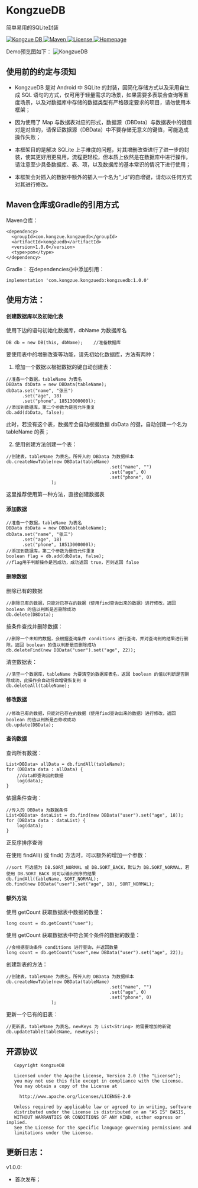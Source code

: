 # KongzueDB
简单易用的SQLite封装

<a href="https://github.com/kongzue/DB/">
<img src="https://img.shields.io/badge/Kongzue%20DB-1.0.0-green.svg" alt="Kongzue DB">
</a>
<a href="https://bintray.com/myzchh/maven/KongzueDB/1.0.0/link">
<img src="https://img.shields.io/badge/Maven-1.0.0-blue.svg" alt="Maven">
</a>
<a href="http://www.apache.org/licenses/LICENSE-2.0">
<img src="https://img.shields.io/badge/License-Apache%202.0-red.svg" alt="License">
</a>
<a href="http://www.kongzue.com">
<img src="https://img.shields.io/badge/Homepage-Kongzue.com-brightgreen.svg" alt="Homepage">
</a>

Demo预览图如下：
![KongzueDB](https://github.com/kongzue/Res/raw/master/app/src/main/res/mipmap-xxxhdpi/db.jpg)

## 使用前的约定与须知
- KongzueDB 是对 Android 中 SQLite 的封装，因简化存储方式以及采用自生成 SQL 语句的方式，仅可用于轻量需求的场景，如果需要多表联合查询等重度场景，以及对数据库中存储的数据类型有严格限定要求的项目，请勿使用本框架；

- 因为使用了 Map 与数据表对应的形式，数据源（DBData）与数据表中的键值对是对应的，请保证数据源（DBData）中不要存储无意义的键值，可能造成操作失败；

- 本框架目的是解决 SQLite 上手难度的问题，对其增删改查进行了进一步的封装，使其更好用更易用，流程更轻松，但本质上依然是在数据库中进行操作，请注意至少具备数据库、表、项，以及数据库的基本常识的情况下进行使用；

- 本框架会对插入的数据中额外的插入一个名为“_id”的自增键，请勿以任何方式对其进行修改。

## Maven仓库或Gradle的引用方式
Maven仓库：
```
<dependency>
  <groupId>com.kongzue.kongzuedb</groupId>
  <artifactId>kongzuedb</artifactId>
  <version>1.0.0</version>
  <type>pom</type>
</dependency>
```
Gradle：
在dependencies{}中添加引用：
```
implementation 'com.kongzue.kongzuedb:kongzuedb:1.0.0'
```

## 使用方法：

#### 创建数据库以及初始化表

使用下边的语句初始化数据库，dbName 为数据库名
```
DB db = new DB(this, dbName);    //准备数据库
```

要使用表中的增删改查等功能，请先初始化数据库，方法有两种：

1) 增加一个数据以根据数据的键自动创建表：
```
//准备一个数据，tableName 为表名
DBData dbData = new DBData(tableName);
dbData.set("name", "张三")
      .set("age", 18)
      .set("phone", 18513000000l);
//添加到数据库，第二个参数为是否允许重复
db.add(dbData, false);
```
此时，若没有这个表，数据库会自动根据数据 dbData 的键，自动创建一个名为 tableName 的表；

2) 使用创建方法创建一个表：
```
//创建表，tableName 为表名，所传入的 DBData 为数据样本
db.createNewTable(new DBData(tableName)
                                       .set("name", "")
                                       .set("age", 0)
                                       .set("phone", 0)
                 );
```

这里推荐使用第一种方法，直接创建数据表

#### 添加数据
```
//准备一个数据，tableName 为表名
DBData dbData = new DBData(tableName);
dbData.set("name", "张三")
      .set("age", 18)
      .set("phone", 18513000000l);
//添加到数据库，第二个参数为是否允许重复
boolean flag = db.add(dbData, false);
//flag用于判断操作是否成功，成功返回 true，否则返回 false
```

#### 删除数据
删除已有的数据
```
//删除已有的数据，只能对已存在的数据（使用find查询出来的数据）进行修改，返回 boolean 的值以判断是否删除成功
db.delete(DBData);
```

按条件查找并删除数据：
```
//删除一个未知的数据，会根据查询条件 conditions 进行查询，并对查询到的结果进行删除，返回 boolean 的值以判断是否删除成功
db.deleteFind(new DBData("user").set("age", 22));
```

清空数据表：
```
//清空一个数据库，tableName 为要清空的数据库表名，返回 boolean 的值以判断是否删除成功，此操作会自动将自增键恢复到 0
db.deleteAll(tableName);
```

#### 修改数据
```
//修改已有的数据，只能对已存在的数据（使用find查询出来的数据）进行修改，返回 boolean 的值以判断是否修改成功
db.update(DBData);
```

#### 查询数据
查询所有数据：
```
List<DBData> allData = db.findAll(tableName);
for (DBData data : allData) {
    //data即查询出的数据
    log(data);
}
```

依据条件查询：
```
//传入的 DBData 为数据条件
List<DBData> dataList = db.find(new DBData("user").set("age", 18));
for (DBData data : dataList) {
    log(data);
}
```

正反序排序查询

在使用 findAll() 或 find() 方法时，可以额外的增加一个参数：
```
//sort 可选值为 DB.SORT_NORMAL 或 DB.SORT_BACK，默认为 DB.SORT_NORMAL，若使用 DB.SORT_BACK 则可以输出倒序的结果
db.findAll(tableName, SORT_NORMAL);
db.find(new DBData("user").set("age", 18), SORT_NORMAL);
```

#### 额外方法
使用 getCount 获取数据表中数据的数量：
```
long count = db.getCount("user");
```

使用 getCount 获取数据表中符合某个条件的数据的数量：
```
//会根据查询条件 conditions 进行查询，并返回数量
long count = db.getCount("user",new DBData("user").set("age", 22));
```

创建新表的方法：
```
//创建表，tableName 为表名，所传入的 DBData 为数据样本
db.createNewTable(new DBData(tableName)
                                       .set("name", "")
                                       .set("age", 0)
                                       .set("phone", 0)
                 );
```

更新一个已有的旧表：
```
//更新表，tableName 为表名，newKeys 为 List<String> 的需要增加的新键
db.updateTable(tableName, newKeys);
```

## 开源协议
```
   Copyright KongzueDB

   Licensed under the Apache License, Version 2.0 (the "License");
   you may not use this file except in compliance with the License.
   You may obtain a copy of the License at

     http://www.apache.org/licenses/LICENSE-2.0

   Unless required by applicable law or agreed to in writing, software
   distributed under the License is distributed on an "AS IS" BASIS,
   WITHOUT WARRANTIES OR CONDITIONS OF ANY KIND, either express or implied.
   See the License for the specific language governing permissions and
   limitations under the License.
```

## 更新日志：
v1.0.0:
- 首次发布；